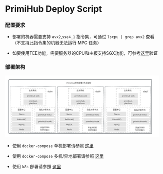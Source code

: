 # PrimiHub Deploy Script

### 配置要求

* 部署的机器需要支持 `avx2`,`sse4_1` 指令集，可通过 `lscpu | grep avx2` 查看（不支持此指令集的机器无法运行 MPC 任务）

* 如要使用TEE功能，需要服务器的CPU和主板支持SGX功能，可参考[这里](https://help.aliyun.com/document_detail/208095.html)验证

### 部署架构

![PrimiHub](./k8s-deploy/primihub.svg)

* 使用 `docker-compose` 单机部署请参照 [这里](./docker-all-in-one/README.md)

* 使用 `docker-compose` 多机/异地部署请参照 [这里](./docker-one-in-one/README.md)

* 使用 `k8s` 部署请参照 [这里](./k8s-deploy/README.md)

